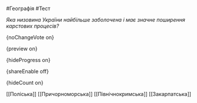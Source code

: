 #Географія #Тест

*Яка низовина України найбільше заболочена і має значне поширення карстових процесів?*

{noChangeVote on}

{preview on}

{hideProgress on}

{shareEnable off}

{hideCount on}

[[Поліська]]
[[Причорноморська]]
[[Північнокримська]]
[[Закарпатська]]
